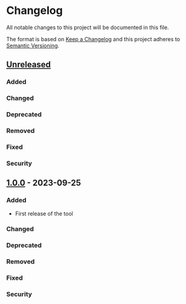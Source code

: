 # Changelog
All notable changes to this project will be documented in this file.

The format is based on [Keep a Changelog](http://keepachangelog.com/en/1.0.0/)
and this project adheres to [Semantic Versioning](http://semver.org/spec/v2.0.0.html).

## [Unreleased]
### Added
### Changed
### Deprecated
### Removed
### Fixed
### Security

## [1.0.0] - 2023-09-25
### Added
- First release of the tool
### Changed
### Deprecated
### Removed
### Fixed
### Security

[Unreleased]: https://github.com/Engineering-Research-and-Development/importToscaDescWinery/v1.0.0...HEAD
[1.0.0]: https://github.com/Engineering-Research-and-Development/importToscaDescWinery/releases/tag/v1.0.0
